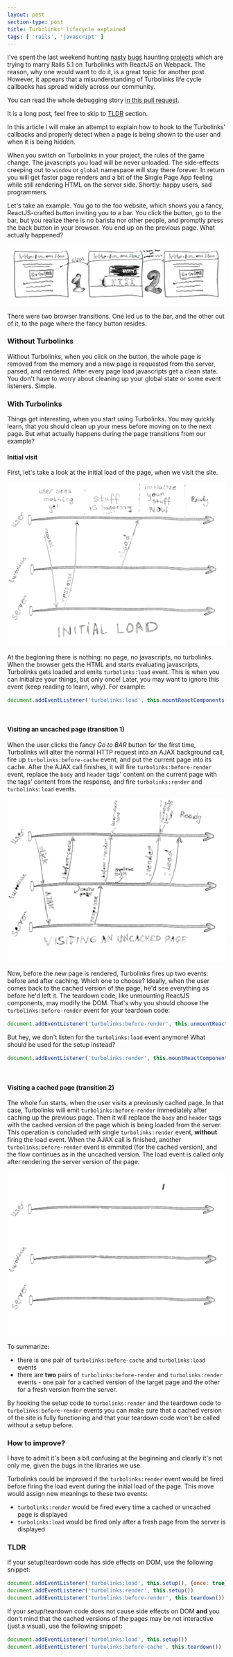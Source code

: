 ```yaml
---
layout: post
section-type: post
title: Turbolinks' lifecycle explained
tags: [ 'rails', 'javascript' ]
---
```


I've spent the last weekend hunting [nasty](https://github.com/reactjs/react-rails/issues/607) [bugs](https://github.com/shakacode/react_on_rails/issues/706) haunting [projects](https://github.com/renchap/webpacker-react) which are trying to marry Rails 5.1 on Turbolinks with ReactJS on Webpack. The reason, why one would want to do it, is a great topic for another post. However, it appears that a misunderstanding of Turbolinks life cycle callbacks has spread widely across our community.

You can read the whole debugging story [in this pull request](https://github.com/renchap/webpacker-react/pull/14#issuecomment-282439136).

It is a long post, feel free to skip to <a href="#tldr">TLDR</a> section.

In this article I will make an attempt to explain how to hook to the Turbolinks' callbacks and properly detect when a page is being shown to the user and when it is being hidden.

When you switch on Turbolinks in your project, the rules of the game change. The javascripts you load will be never unloaded. The side-effects creeping out to `window` or `global` namespace will stay there forever. In return you will get faster page renders and a bit of the Single Page App feeling while still rendering HTML on the server side. Shortly: happy users, sad programmers.

Let's take an example. You go to the foo website, which shows you a fancy, ReactJS-crafted button inviting you to a bar. You click the button, go to the bar, but you realize there is no barista nor other people, and promptly press the back button in your browser. You end up on the previous page. What actually happened?

![Use Case Illustration](/img/2017/02/27/turbolinks-lifecycle-explained/use-case.png)

There were two browser transitions. One led us to the bar, and the other out of it, to the page where the fancy button resides.

### Without Turbolinks

Without Turbolinks, when you click on the button, the whole page is removed from the memory and a new page is requested from the server, parsed, and rendered. After every page load javascripts get a clean state. You don't have to worry about cleaning up your global state or some event listeners. Simple.

### With Turbolinks

Things get interesting, when you start using Turbolinks. You may quickly learn, that you should clean up your mess before moving on to the next page. But what actually happens during the page transitions from our example?

#### Initial visit

First, let's take a look at the initial load of the page, when we visit the site.

![Initial load of the site flow](/img/2017/02/27/turbolinks-lifecycle-explained/initial-load.png)

At the beginning there is nothing: no page, no javascripts, no turbolinks. When the browser gets the HTML and starts evaluating javascripts, Turbolinks gets loaded and emits `turbolinks:load` event. This is when you can initialize your things, but only once! Later, you may want to ignore this event (keep reading to learn, why). For example:

```javascript
document.addEventListener('turbolinks:load', this.mountReactComponents(), { once: true })
```
&nbsp;

#### Visiting an uncached page (transition 1)

When the user clicks the fancy *Go to BAR* button for the first time, Turbolinks will alter the normal HTTP request into an AJAX background call, fire up `turbolinks:before-cache` event, and put the current page into its cache. After the AJAX call finishes, it will fire `turbolinks:before-render` event, replace the `body` and `header` tags' content on the current page with the tags' content from the response, and fire `turbolinks:render` and `turbolinks:load` events.

![Visiting an uncached page flow](/img/2017/02/27/turbolinks-lifecycle-explained/visit-uncached-page.png)

Now, before the new page is rendered, Turbolinks fires up two events: before and after caching. Which one to choose? Ideally, when the user comes back to the cached version of the page, he'd see everything as before he'd left it. The teardown code, like unmounting ReactJS components, may modify the DOM. That's why you should choose the `turbolinks:before-render` event for your teardown code:

```javascript
document.addEventListener('turbolinks:before-render', this.unmountReactComponents())
```

But hey, we don't listen for the `turbolinks:load` event anymore! What should be used for the setup instead?

```javascript
document.addEventListener('turbolinks:render', this.mountReactComponents())
```

&nbsp;

#### Visiting a cached page (transition 2)

The whole fun starts, when the user visits a previously cached page. In that case, Turbolinks will emit `turbolinks:before-render` immediately after caching up the previous page. Then it will replace the `body` and `header` tags with the cached version of the page which is being loaded from the server. This operation is concluded with single `turbolinks:render` event, **without** firing the load event. When the AJAX call is finished, another `turbolinks:before-render` event is emmited (for the cached version), and the flow continues as in the uncached version. The load event is called only after rendering the server version of the page.

![Visiting aa cached page flow](/img/2017/02/27/turbolinks-lifecycle-explained/visit-cached-page.png)

To summarize:

* there is one pair of `turbolinks:before-cache` and `turbolinks:load` events
* there are **two** pairs of `turbolinks:before-render` and `turbolinks:render` events - one pair for a cached version of the target page and the other for a fresh version from the server.

By hooking the setup code to `turbolinks:render` and the teardown code to `turbolinks:before-render` events you can make sure that a cached version of the site is fully functioning and that your teardown code won't be called without a setup before.

### How to improve?

I have to admit it's been a bit confusing at the beginning and clearly it's not only me, given the bugs in the libraries we use. 

Turbolinks could be improved if the `turbolinks:render` event would be fired before firing the load event during the initial load of the page. This move would assign new meanings to these two events:


* `turbolinks:render` would be fired every time a cached or uncached page is displayed
* `turbolinks:load` would be fired only after a fresh page from the server is displayed

<a name="tldr"></a>

### TLDR

If your setup/teardown code has side effects on DOM, use the following snippet:

```javascript
document.addEventListener('turbolinks:load', this.setup(), {once: true})
document.addEventListener('turbolinks:render', this.setup())
document.addEventListener('turbolinks:before-render', this.teardown())
```

If your setup/teardown code does not cause side effects on DOM **and** you don't mind that the cached versions of the pages may be not interactive (just a visual), use the following snippet:

```javascript
document.addEventListener('turbolinks:load', this.setup())
document.addEventListener('turbolinks:before-cache', this.teardown())
```
